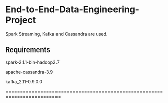 # End-to-End-Data-Engineering-Project
 Spark Streaming, Kafka and Cassandra are used.


## Requirements
spark-2.1.1-bin-hadoop2.7

apache-cassandra-3.9

kafka_2.11-0.9.0.0

=========================================================================

